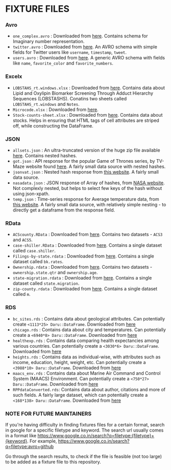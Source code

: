 # FIXTURE FILES

### Avro

- `one_complex.avro` : Downloaded from [here](https://github.com/GoogleCloudPlatform/google-cloud-dotnet/blob/master/apis/Google.Cloud.BigQuery.V2/Google.Cloud.BigQuery.V2.IntegrationTests/one_complex.avro). Contains schema for Imaginary number representation.
- `twitter.avro` : Downloaded from [here](https://github.com/miguno/avro-hadoop-starter/blob/master/src/test/resources/avro/twitter.avro). An AVRO schema with simple fields for Twitter users like `username`, `timestamp`, `tweet`.
- `users.avro` : Downloaded from [here](https://github.com/apache/spark/blob/master/examples/src/main/resources/users.avro). A generic AVRO schema with fields like `name`, `favorite_color` and `favorite_numbers`.

### Excelx

- `LOBSTAHS_rt.windows.xlsx` : Downloaded from [here](https://github.com/vanmooylipidomics/LOBSTAHS/blob/master/inst/doc/xlsx/LOBSTAHS_rt.windows.xlsx). Contains data about Lipid and Oxylipin Biomarker Screening Through Adduct Hierarchy Sequences (LOBSTASHS). Conatins two sheets called `LOBSTAHS_rt.windows` and `Notes`.
- `Microcode.xlsx` : Downloaded from [here](https://github.com/tkim371/CS2200/blob/master/proj2/project2/Microcode.xlsx).
- `Stock-counts-sheet.xlsx` : Downloaded from [here](https://www.exact.com/uk/images/downloads/getting-started-excel-sheets/Stock-counts-sheet.xlsx). Contains data about stocks. Helps in ensuring that HTML tags of cell attributes are striped off, while constructing the DataFrame.

### JSON

- `allsets.json` : An ultra-truncated version of the huge zip file available [here](http://mtgjson.com/json/AllSets.json.zip). Contains nested hashes.
- `got.json` : API response for the popular Game of Thrones series, by TV-Maze website found [here](http://api.tvmaze.com/singlesearch/shows?q=game-of-thrones&embed=episodes). A fairly small data source with nested hashes.
- `jsonvat.json` : Nested hash response from [this website](http://jsonvat.com/). A fairly small data source.
- `nasadata.json` : JSON response of Array of hashes, from [NASA website](https://data.nasa.gov/resource/2vr3-k9wn.json). Not complexly nested, but helps to select few keys of the hash without using json-xpath.
- `temp.json` : Time-series response for Average temperature data, from [this website](https://www.ncdc.noaa.gov/cag/time-series/us/110/00/tavg/ytd/12/1895-2016.json?base_prd=true&begbaseyear=1901&endbaseyear=2000). A fairly small data source, with relatively simple nesting - to directly get a dataframe from the response field.

### RData

- `ACScounty.RData` : Downloaded from [here](https://github.com/floswald/Rdata/blob/master/out/ACScounty.RData). Contains two datasets - `ACS3` and `ACS5`.
- `case-shiller.RData` : Downloaded from [here](https://github.com/floswald/Rdata/blob/master/out/case-shiller.RData). Contains a single dataset called `case.shiller`.
- `Filings-by-state.rdata` :  Downloaded from [here](https://github.com/floswald/Rdata/blob/master/out/Filings-by-state.RData). Contains a single dataset called `bk.rates`.
- `Ownership.rdata` : Downloaded from [here](https://github.com/floswald/Rdata/blob/master/out/Ownership.RData). Contains two datasets - `ownership.state.qtr` and `ownership.age`.
- `state-migration.rdata` :  Downloaded from [here](https://github.com/floswald/Rdata/blob/master/out/state-migration.RData). Contains a single dataset called `state.migration`.
- `zip-county.rdata` : Downloaded from [here](https://github.com/floswald/Rdata/blob/master/out/zip-county.RData). Contains a single dataset called `m`.

### RDS

- `bc_sites.rds` : Contains data about geological attributes. Can potentially create `<1113*25> Daru::DataFrame`. Downloaded from [here](https://github.com/eriqande/rep-res-course/blob/master/data/bc_sites.rds)
- `chicago.rds` : Contains data about city and temperatures. Can potentially create a `<6940*8> Daru::DataFrame`. Downloaded from [here](https://github.com/DataScienceSpecialization/courses/blob/master/03_GettingData/dplyr/chicago.rds)
- `healthexp.rds` : Contains data comparing health expectancies among various countries. Can potentially create a `<3030*6> Daru::DataFrame`. Downloaded from [here](https://github.com/jcheng5/googleCharts/blob/master/inst/examples/bubble/healthexp.Rds)
- `heights.rds` : Contains data as individual-wise, with attributes such as income, education, height, weight, etc. Can potentially create a `<3988*10> Daru::DataFrame`. Downloaded from [here](https://github.com/hadley/r4ds/blob/master/data/heights.RDS) 
- `maacs_env.rds` : Contains data about Marine Air Command and Control System (MAACS) Environment. Can potentially create a `<750*27> Daru::DataFrame`. Downloaded from [here](https://github.com/DataScienceSpecialization/courses/blob/master/04_ExploratoryAnalysis/PlottingLattice/maacs_env.rds)
- `RPPdataConverted.rds`: Contains data about author, citations and more of such fields. A fairly large dataset, which can potentially create a `<168*138> Daru::DataFrame`. Downloaded from [here](https://github.com/CenterForOpenScience/rpp/blob/master/data_allformats/RPPdataConverted.rds)


### NOTE FOR FUTURE MAINTAINERS

If you're having difficulty in finding fixtures files for a certain format, search in google for a specific filetype and keyword. The search url usually comes in a format like https://www.google.co.in/search?q=filetype:{filetype}+{keyword}. For example, https://www.google.co.in/search?q=filetype:avro+github

Go through the search results, to check if the file is feasible (not too large) to be added as a fixture file to this repository. 